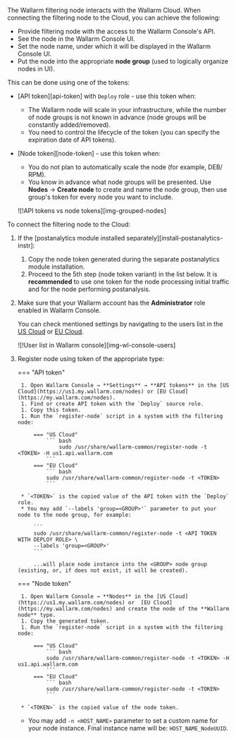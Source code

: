 The Wallarm filtering node interacts with the Wallarm Cloud. When connecting the filtering node to the Cloud, you can achieve the following:

* Provide filtering node with the access to the Wallarm Console's API.
* See the node in the Wallarm Console UI.
* Set the node name, under which it will be displayed in the Wallarm Console UI.
* Put the node into the appropriate **node group** (used to logically organize nodes in UI).

This can be done using one of the tokens:

* [API token][api-token] with `Deploy` role - use this token when:

    * The Wallarm node will scale in your infrastructure, while the number of node groups is not known in advance (node groups will be constantly added/removed).
    * You need to control the lifecycle of the token (you can specify the expiration date of API tokens).

* [Node token][node-token] - use this token when:

    * You do not plan to automatically scale the node (for example, DEB/ RPM).
    * You know in advance what node groups will be presented. Use **Nodes** → **Create node** to create and name the node group, then use group's token for every node you want to include.

    ![!API tokens vs node tokens][img-grouped-nodes]

To connect the filtering node to the Cloud:

1. If the [postanalytics module installed separately][install-postanalytics-instr]:

    1. Copy the node token generated during the separate postanalytics module installation.
    1. Proceed to the 5th step (node token variant) in the list below. It is **recommended** to use one token for the node processing initial traffic and for the node performing postanalysis.
1. Make sure that your Wallarm account has the **Administrator** role enabled in Wallarm Console.
     
    You can check mentioned settings by navigating to the users list in the [US Cloud](https://us1.my.wallarm.com/settings/users) or [EU Cloud](https://my.wallarm.com/settings/users).

    ![!User list in Wallarm console][img-wl-console-users]
1. Register node using token of the appropriate type:

    === "API token"

        1. Open Wallarm Console → **Settings** → **API tokens** in the [US Cloud](https://us1.my.wallarm.com/nodes) or [EU Cloud](https://my.wallarm.com/nodes).
        1. Find or create API token with the `Deploy` source role.
        1. Copy this token.
        1. Run the `register-node` script in a system with the filtering node:

            === "US Cloud"
                ``` bash
                    sudo /usr/share/wallarm-common/register-node -t <TOKEN> -H us1.api.wallarm.com
                ```
            === "EU Cloud"
                ``` bash
                sudo /usr/share/wallarm-common/register-node -t <TOKEN>
                ```
            
        * `<TOKEN>` is the copied value of the API token with the `Deploy` role.
        * You may add `--labels 'group=<GROUP>'` parameter to put your node to the node group, for example:

            ```
            sudo /usr/share/wallarm-common/register-node -t <API TOKEN WITH DEPLOY ROLE> \ 
            --labels 'group=<GROUP>'
            ```
            
            ...will place node instance into the <GROUP> node group (existing, or, if does not exist, it will be created).

    === "Node token"

        1. Open Wallarm Console → **Nodes** in the [US Cloud](https://us1.my.wallarm.com/nodes) or  [EU Cloud](https://my.wallarm.com/nodes) and create the node of the **Wallarm node** type.
        1. Copy the generated token.
        1. Run the `register-node` script in a system with the filtering node:

            === "US Cloud"
                ``` bash
                sudo /usr/share/wallarm-common/register-node -t <TOKEN> -H us1.api.wallarm.com
                ```
            === "EU Cloud"
                ``` bash
                sudo /usr/share/wallarm-common/register-node -t <TOKEN>
                ```
    
        * `<TOKEN>` is the copied value of the node token.

    * You may add `-n <HOST_NAME>` parameter to set a custom name for your node instance. Final instance name will be: `HOST_NAME_NodeUUID`.
